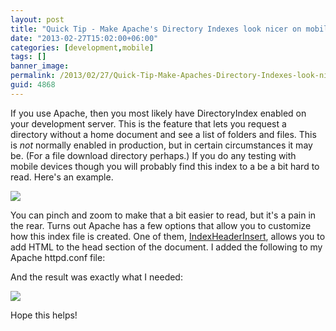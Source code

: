 ```yaml
---
layout: post
title: "Quick Tip - Make Apache's Directory Indexes look nicer on mobile"
date: "2013-02-27T15:02:00+06:00"
categories: [development,mobile]
tags: []
banner_image: 
permalink: /2013/02/27/Quick-Tip-Make-Apaches-Directory-Indexes-look-nicer-on-mobile
guid: 4868
---
```


If you use Apache, then you most likely have DirectoryIndex enabled on your development server. This is the feature that lets you request a directory without a home document and see a list of folders and files. This is <i>not</i> normally enabled in production, but in certain circumstances it may be. (For a file download directory perhaps.) If you do any testing with mobile devices though you will probably find this index to a be a bit hard to read. Here's an example.
<!--more-->
<img src="https://static.raymondcamden.com/images/iOS Simulator Screen shot Feb 27, 2013 2.16.22 PM.png" />

You can pinch and zoom to make that a bit easier to read, but it's a pain in the rear. Turns out Apache has a few options that allow you to customize how this index file is created. One of them, <a href="http://httpd.apache.org/docs/2.2/mod/mod_autoindex.html#indexheadinsert">IndexHeaderInsert</a>, allows you to add HTML to the head section of the document. I added the following to my Apache httpd.conf file:

<script src="https://gist.github.com/cfjedimaster/5051337.js"></script>

And the result was exactly what I needed:

<img src="https://static.raymondcamden.com/images/iOS Simulator Screen shot Feb 27, 2013 2.16.28 PM.png" />

Hope this helps!